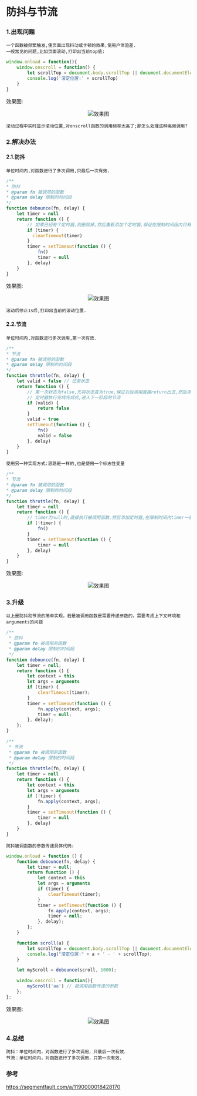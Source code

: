 # 防抖与节流

### 1.出现问题

    一个函数被频繁触发,使页面出现抖动或卡顿的效果,使用户体验差.
    一般常见的问题,比如页面滚动,打印出当前top值:

```javascript
window.onload = function(){
    window.onscroll = function() {
        let scrollTop = document.body.scrollTop || document.documentElement.scrollTop
        console.log('滚定位置:' + scrollTop)
    }
}
```

效果图:

<center>

![效果图](./imgs/实时计算滚动高度.gif)
</center>

    滚动过程中实时显示滚动位置,对onscroll函数的调用频率太高了;那怎么处理这种高频调用?

### 2.解决办法

  #### 2.1.防抖

    单位时间内,对函数进行了多次调用,只最后一次有效.

  ```javascript
  /**
  * 防抖
  * @param fn 被调用的函数
  * @param delay 限制的时间段
  */
  function debounce(fn, delay) {
      let timer = null
      return function () {
          // 如果已经有个定时器,则删除掉,然后重新添加个定时器,保证在限制时间段内只有一个定时器
          if (timer) {
            clearTimeout(timer)
          }
          timer = setTimeout(function () {
              fn()
              timer = null
          }, delay)
      }
  }
  ```

效果图:

<center>

![效果图](./imgs/抖动效果图.gif)
</center>

    滚动后停止1s后,打印出当前的滚动位置.

  #### 2.2.节流
    
    单位时间内,对函数进行多次调用,第一次有效.

  ```javascript
  /**
  * 节流
  * @param fn 被调用的函数
  * @param delay 限制的时间段
  */
  function throttle(fn, delay) {
      let valid = false // 记录状态
      return function () {
          // 第一次状态为false,先将状态变为true,保证以后调用直接return出去,然后添加定时器,定时器回调里执行需要执行的函数,并将状态改为初始状态
          // 定时器执行完成完成后,进入下一阶段的节流
          if (valid) {
              return false
          }
          valid = true
          setTimeout(function () {
              fn()
              valid = false
          }, delay)
      }
  }
  ```
  
    使用另一种实现方式:思路是一样的,也是使用一个标志性变量

  ```javascript
  /**
  * 节流
  * @param fn 被调用的函数
  * @param delay 限制的时间段
  */
  function throttle(fn, delay) {
      let timer = null 
      return function () {
          // timer为null时,直接执行被调用函数,然后添加定时器,在限制时间内timer一直有值,知道定时器回调执行,timer的值被重置,若再调用函数,则进入下一阶段的节流
          if (!timer) {
              fn()
          }
          timer = setTimeout(function () {
              timer = null
          }, delay)
      }
  }
  ```

效果图:

<center>

![效果图](./imgs/节流效果图.gif)
</center>

### 3.升级

    以上是防抖和节流的简单实现，若是被调用函数是需要传递参数的，需要考虑上下文环境和arguments的问题

```javascript
/**
 * 防抖
 * @param fn 被调用的函数
 * @param delay 限制的时间段
 */
function debounce(fn, delay) {
    let timer = null;
    return function () {
        let context = this
        let args = arguments
        if (timer) {
            clearTimeout(timer);
        }
        timer = setTimeout(function () {
            fn.apply(context, args);
            timer = null;
        }, delay);
    };
}

/**
 * 节流
 * @param fn 被调用的函数
 * @param delay 限制的时间段
 */
function throttle(fn, delay) {
    let timer = null 
    return function () {
        let context = this
        let args = arguments
        if (!timer) {
            fn.apply(context, args);
        }
        timer = setTimeout(function () {
            timer = null
        }, delay)
    }
}
```
    防抖被调函数的参数传递具体代码:

```javascript
window.onload = function () {
    function debounce(fn, delay) {
        let timer = null;
        return function () {
            let context = this
            let args = arguments
            if (timer) {
                clearTimeout(timer);
            }
            timer = setTimeout(function () {
                fn.apply(context, args);
                timer = null;
            }, delay);
        };
    }

    function scroll(a) {
        let scrollTop = document.body.scrollTop || document.documentElement.scrollTop;
        console.log("滚定位置:" + a + ' - ' + scrollTop);
    }

    let myScroll = debounce(scroll, 1000);

    window.onscroll = function(){
        myScroll('aa') // 被调用函数传递的参数
    };
};
```

效果图:

<center>

![效果图](./imgs/防抖被调用函数传参.gif)
</center>

### 4.总结

    防抖：单位时间内，对函数进行了多次调用，只最后一次有效．
    节流：单位时间内，对函数进行了多次调用，只第一次有效．


### 参考
 https://segmentfault.com/a/1190000018428170